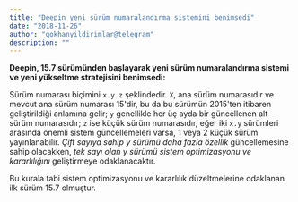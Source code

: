 ```yaml
---
title: "Deepin yeni sürüm numaralandırma sistemini benimsedi"
date: "2018-11-26"
author: "gokhanyildirimlar@telegram"
description: ""
---
```


**Deepin, 15.7 sürümünden başlayarak yeni sürüm numaralandırma sistemi ve yeni yükseltme stratejisini benimsedi:**

Sürüm numarası biçimini `x.y.z` şeklindedir. `X`, ana sürüm numarasıdır ve mevcut ana sürüm numarası 15'dir, bu da bu sürümün 2015'ten itibaren geliştirildiği anlamına gelir; `y` genellikle her üç ayda bir güncellenen alt sürüm numarasıdır; `z` ise küçük sürüm numarasıdır, eğer iki `x.y` sürümleri arasında önemli sistem güncellemeleri varsa, 1 veya 2 küçük sürüm yayınlanabilir. _Çift sayıya sahip y sürümü daha fazla özellik_ güncellemesine sahip olacakken, _tek sayı olan y sürümü sistem optimizasyonu ve kararlılığını_ geliştirmeye odaklanacaktır.

Bu kurala tabi sistem optimizasyonu ve kararlılık düzeltmelerine odaklanan ilk sürüm 15.7 olmuştur.

